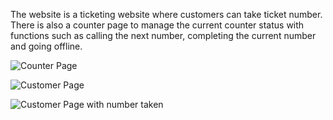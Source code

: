 The website is a ticketing website where customers can take ticket number. There is also a counter page to manage the current counter status with functions such as calling the next number, completing the current number and going offline.


![Counter Page](https://github.com/zzhau/quickdesk/blob/main/img/counter_page.png?raw=true)


![Customer Page](https://github.com/zzhau/quickdesk/blob/main/img/online_customer_page.png?raw=true)


![Customer Page with number taken](https://github.com/zzhau/quickdesk/blob/main/img/display_number.png?raw=true)

